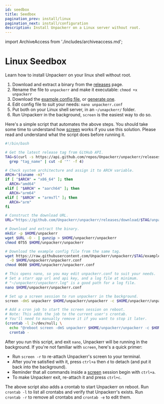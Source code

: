 ```yaml
---
id: seedbox
title: Seedbox
pagination_prev: install/linux
pagination_next: install/configuration
description: Install Unpackerr on a Linux server without root.
---
```


import ArchiveAccess from './includes/archiveaccess.md';

# Linux Seedbox

Learn how to install Unpackerr on your linux shell without root.

1. Download and extract a binary from the [releases](https://github.com/Unpackerr/unpackerr/releases) page.
1. Rename the file to `unpackerr` and make it executable: `chmod +x unpackerr`
1. Download the [example config file](https://github.com/Unpackerr/unpackerr/blob/main/examples/unpackerr.conf.example),
   or [generate one](https://notifiarr.com/unpackerr.php).
1. Edit config file to suit your needs: `nano unpackerr.conf`
1. Put both on your Linux shell server, in an `~/unapckerr/` folder.
1. Run Unpackerr in the background, `screen` is the easiest way to do so.

<ArchiveAccess />

Here's a simple script that automates the above steps.
You should take some time to understand how [screen](https://wiki.archlinux.org/title/GNU_Screen)
works if you use this solution. Please read and understand what the script does before running it.

```bash
#!/bin/bash

# Get the latest release tag from GitHub API.
TAG=$(curl -s https://api.github.com/repos/Unpackerr/unpackerr/releases/latest | \
  grep "tag_name" | cut -d '"' -f 4)

# Check system architecture and assign it to ARCH variable.
ARCH="$(uname -m)"
if [ "$ARCH" = "x86_64" ]; then
  ARCH="amd64"
elif [ "$ARCH" = "aarch64" ]; then
  ARCH="arm64"
elif [ "$ARCH" = "armv7l" ]; then
  ARCH="arm"
fi

# Construct the download URL.
URL="https://github.com/Unpackerr/unpackerr/releases/download/$TAG/unpackerr.${ARCH}.linux.gz"

# Download and extract the binary.
mkdir -p $HOME/unpackerr
wget $URL -O - | gunzip > $HOME/unpackerr/unpackerr
chmod 0755 $HOME/unpackerr/unpackerr

# Download the example config file from the same tag.
wget https://raw.githubusercontent.com/Unpackerr/unpackerr/$TAG/examples/unpackerr.conf.example \
  -O $HOME/unpackerr/unpackerr.conf
chmod 0600 $HOME/unpackerr/unpackerr.conf

# This opens nano, so you may edit unpackerr.conf to suit your needs.
# Set a starr app url and api key, and a log file at minimum.
# "~/unpackerr/unpackerr.log" is a good path for a log file.
nano $HOME/unpackerr/unpackerr.conf

# Set up a screen session to run unpackerr in the background.
screen -dmS unpackerr $HOME/unpackerr/unpackerr -c $HOME/unpackerr/unpackerr.conf

# Add a cron job to start the screen session on reboot.
# Note: This adds the job to the current user's crontab.
# You'll need to manually remove it if you want to stop it later.
(crontab -l 2>/dev/null; \
  echo "@reboot screen -dmS unpackerr $HOME/unpackerr/unpackerr -c $HOME/unpackerr/unpackerr.conf") | \
  crontab -
```

After you run this script, and exit `nano`, Unpackerr will be running in the background.
If you're not familiar with `screen`, here's a quick primer:

- Run `screen -r` to re-attach Unpackerr's screen to your terminal.
- After you're satisfied with it, press `ctrl+a` then `d` to detach (and put it back into the background).
- Reminder that all commands inside a [screen](https://wiki.archlinux.org/title/GNU_Screen)
  session begin with `ctrl+a`.
- To make Unpackerr exit, re-attach it and press `ctrl+c`.

The above script also adds a crontab to start Unpackerr on reboot.
Run `crontab -l` to list all crontabs and verify that Unpackerr's exists.
Run `crontab -r` to remove all crontabs and `crontab -e` to edit them.
